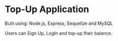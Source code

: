 # Top-Up Application

Built using: Node.js, Express, Sequelize and MySQL

Users can Sign Up, LogIn and top-up their balance.

